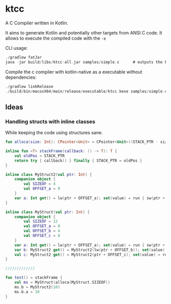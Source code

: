 # ktcc

A C Compiler written in Kotlin.

It aims to generate Kotlin and potentially other targets from ANSI C code.
It allows to execute the compiled code with the `-e`

CLI usage:

```kotlin
./gradlew fatJar
java -jar build/libs/ktcc-all.jar samples/simple.c      # outputs the kotlin code
```

Compile the c compiler with kotlin-native as a executable without dependencies:

```kotlin
./gradlew linkRelease
./build/bin/macosX64/main/release/executable/ktcc.kexe samples/simple.c
```

## Ideas

### Handling structs with inline classes

While keeping the code using structures sane.

```kotlin
fun alloca(size: Int): CPointer<Unit> = CPointer<Unit>((STACK_PTR - size).also { STACK_PTR -= size })

inline fun <T> stackFrame(callback: () -> T): T {
    val oldPos = STACK_PTR
    return try { callback() } finally { STACK_PTR = oldPos }
}

inline class MyStruct2(val ptr: Int) {
    companion object {
        val SIZEOF = 4
        val OFFSET_a = 0
    }
    var a: Int get() = lw(ptr + OFFSET_a); set(value) = run { sw(ptr + OFFSET_a, value) }
}

inline class MyStruct(val ptr: Int) {
    companion object {
        val SIZEOF = 12
        val OFFSET_a = 0
        val OFFSET_b = 4
        val OFFSET_c = 8
    }
    var a: Int get() = lw(ptr + OFFSET_a); set(value) = run { sw(ptr + OFFSET_a, value) }
    var b: MyStruct2 get() = MyStruct2(lw(ptr + OFFSET_b)); set(value) = run { sw(ptr + OFFSET_b, value.ptr) } // Pointer to MyStruct2
    val c: MyStruct2 get() = MyStruct2(ptr + OFFSET_c); set(value) = run { /* memcpy */ }
}

/////////////

fun test() = stackFrame {
    val ms = MyStruct(alloca(MyStruct.SIZEOF)) 
    ms.b = MyStruct2(10)
    ms.b.a = 10
}
```